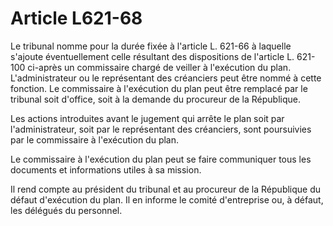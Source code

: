 # Article L621-68

Le tribunal nomme pour la durée fixée à l'article L. 621-66 à laquelle s'ajoute éventuellement celle résultant des dispositions de l'article L. 621-100 ci-après un commissaire chargé de veiller à l'exécution du plan. L'administrateur ou le représentant des créanciers peut être nommé à cette fonction. Le commissaire à l'exécution du plan peut être remplacé par le tribunal soit d'office, soit à la demande du procureur de la République.

Les actions introduites avant le jugement qui arrête le plan soit par l'administrateur, soit par le représentant des créanciers, sont poursuivies par le commissaire à l'exécution du plan.

Le commissaire à l'exécution du plan peut se faire communiquer tous les documents et informations utiles à sa mission.

Il rend compte au président du tribunal et au procureur de la République du défaut d'exécution du plan. Il en informe le comité d'entreprise ou, à défaut, les délégués du personnel.
